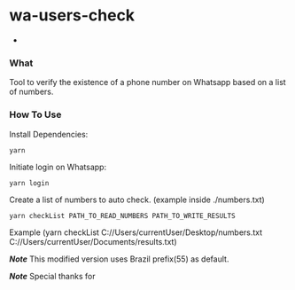# wa-users-check
-

### What

Tool to verify the existence of a phone number on Whatsapp based on a list of numbers.

### How To Use

Install Dependencies:

```
yarn
```

Initiate login on Whatsapp:

```
yarn login
```

Create a list of numbers to auto check. (example inside ./numbers.txt)

```
yarn checkList PATH_TO_READ_NUMBERS PATH_TO_WRITE_RESULTS
```

Example (yarn checkList C://Users/currentUser/Desktop/numbers.txt C://Users/currentUser/Documents/results.txt)

***Note*** This modified version uses Brazil prefix(55) as default.

***Note*** Special thanks for 
